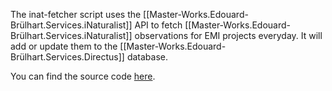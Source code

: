 The inat-fetcher script uses the [[Master-Works.Edouard-Brülhart.Services.iNaturalist]] API to fetch [[Master-Works.Edouard-Brülhart.Services.iNaturalist]] observations for EMI projects everyday. It will add or update them to the [[Master-Works.Edouard-Brülhart.Services.Directus]] database.

You can find the source code [here](https://github.com/digital-botanical-gardens-initiative/inat-fetcher).

